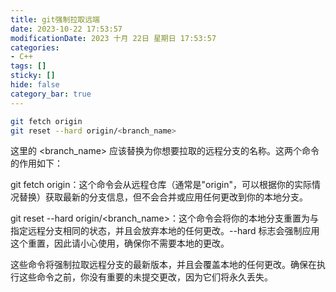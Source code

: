 ```yaml
---
title: git强制拉取远端
date: 2023-10-22 17:53:57
modificationDate: 2023 十月 22日 星期日 17:53:57
categories:
- C++
tags: []
sticky: []
hide: false
category_bar: true
---
```

```sh
git fetch origin
git reset --hard origin/<branch_name>
```
这里的 <branch_name> 应该替换为你想要拉取的远程分支的名称。这两个命令的作用如下：

git fetch origin：这个命令会从远程仓库（通常是"origin"，可以根据你的实际情况替换）获取最新的分支信息，但不会合并或应用任何更改到你的本地分支。

git reset --hard origin/<branch_name>：这个命令会将你的本地分支重置为与指定远程分支相同的状态，并且会放弃本地的任何更改。--hard 标志会强制应用这个重置，因此请小心使用，确保你不需要本地的更改。

这些命令将强制拉取远程分支的最新版本，并且会覆盖本地的任何更改。确保在执行这些命令之前，你没有重要的未提交更改，因为它们将永久丢失。





